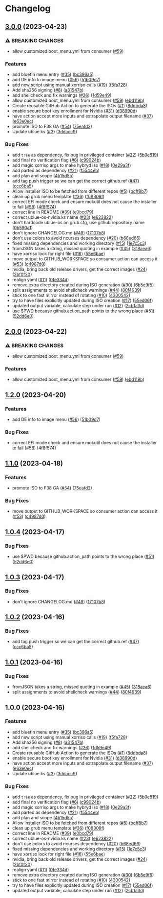 # Changelog

## [3.0.0](https://github.com/akdev1l/isogenerator/compare/v2.0.0...v3.0.0) (2023-04-23)


### ⚠ BREAKING CHANGES

* allow customized boot_menu.yml from consumer ([#59](https://github.com/akdev1l/isogenerator/issues/59))

### Features

* add bluefin menu entry ([#35](https://github.com/akdev1l/isogenerator/issues/35)) ([bc396a5](https://github.com/akdev1l/isogenerator/commit/bc396a530cc1f67559859052fb8319baceb218e1))
* add DE info to image menu ([#56](https://github.com/akdev1l/isogenerator/issues/56)) ([51b09d7](https://github.com/akdev1l/isogenerator/commit/51b09d7e6a0d6373261c4b16fc8a43f6db886e5f))
* add new script using manual xorriso calls ([#19](https://github.com/akdev1l/isogenerator/issues/19)) ([f5fa728](https://github.com/akdev1l/isogenerator/commit/f5fa72837cf9e63a2d08ff6335cadb7e91705ab2))
* Add sha256 signing ([#8](https://github.com/akdev1l/isogenerator/issues/8)) ([a31547b](https://github.com/akdev1l/isogenerator/commit/a31547b828bd94741f7f0ae089ed6bb10178edce))
* add shellcheck and fix warnings ([#26](https://github.com/akdev1l/isogenerator/issues/26)) ([1d59e49](https://github.com/akdev1l/isogenerator/commit/1d59e494a082bc7b5871a0c4b66026d05ccd9cc7))
* allow customized boot_menu.yml from consumer ([#59](https://github.com/akdev1l/isogenerator/issues/59)) ([ebd119b](https://github.com/akdev1l/isogenerator/commit/ebd119bb757839e869368f92064ba29436fd0ff7))
* Create reusable GitHub Action to generate the ISOs ([#1](https://github.com/akdev1l/isogenerator/issues/1)) ([8ddbda8](https://github.com/akdev1l/isogenerator/commit/8ddbda823a84ff20dcc1958fb06a623715d0cec4))
* enable secure boot key enrollment for Nvidia ([#31](https://github.com/akdev1l/isogenerator/issues/31)) ([d38990d](https://github.com/akdev1l/isogenerator/commit/d38990d9ce00185a038c5f5bcf9a95afaa6aca31))
* have action accept more inputs and extrapolate output filename ([#37](https://github.com/akdev1l/isogenerator/issues/37)) ([e63e0ec](https://github.com/akdev1l/isogenerator/commit/e63e0ec72ae41cb0c7cc25321abbb777d86b9bd6))
* promote ISO to F38 GA ([#54](https://github.com/akdev1l/isogenerator/issues/54)) ([75eafd2](https://github.com/akdev1l/isogenerator/commit/75eafd26e6ed13fe18f1547e00df34277b88007e))
* Update ublue.ks ([#3](https://github.com/akdev1l/isogenerator/issues/3)) ([3ddacc9](https://github.com/akdev1l/isogenerator/commit/3ddacc9a9658ace083f7fe1bde0802f26aa066ca))


### Bug Fixes

* add `tree` as dependency, fix bug in privileged container ([#22](https://github.com/akdev1l/isogenerator/issues/22)) ([5b0e519](https://github.com/akdev1l/isogenerator/commit/5b0e519d8fb73cc8d2ec4ef3dde806633c2882fd))
* add final no verification flag ([#6](https://github.com/akdev1l/isogenerator/issues/6)) ([c99024b](https://github.com/akdev1l/isogenerator/commit/c99024be4bf3423f9f310de13dbf0c8a7aaa10c7))
* add magic xorriso args to make hybryd iso ([#18](https://github.com/akdev1l/isogenerator/issues/18)) ([0e29a3f](https://github.com/akdev1l/isogenerator/commit/0e29a3f0d43134b495e779166277c9f9a593390e))
* add parted as dependency ([#21](https://github.com/akdev1l/isogenerator/issues/21)) ([f5544eb](https://github.com/akdev1l/isogenerator/commit/f5544eb778f05255d6391c6f0433396af10fb5e6))
* add plan and scope ([4b15d5b](https://github.com/akdev1l/isogenerator/commit/4b15d5b75cf04ab279f54997fb99151f1a4ed845))
* add tag push trigger so we can get the correct github.ref ([#47](https://github.com/akdev1l/isogenerator/issues/47)) ([ccc6ba5](https://github.com/akdev1l/isogenerator/commit/ccc6ba5255590feadd3db6031189f2817017f12d))
* Allow installer ISO to be fetched from different repos ([#5](https://github.com/akdev1l/isogenerator/issues/5)) ([bcff8b7](https://github.com/akdev1l/isogenerator/commit/bcff8b7a5764568240d794f7d5b75cdac7f751f2))
* clean up grub menu template ([#36](https://github.com/akdev1l/isogenerator/issues/36)) ([f08309f](https://github.com/akdev1l/isogenerator/commit/f08309f446fa66f9be25b03617982650244ff1d5))
* correct EFI mode check and ensure mokutil does not cause the installer to fail ([#58](https://github.com/akdev1l/isogenerator/issues/58)) ([4f8f574](https://github.com/akdev1l/isogenerator/commit/4f8f574de0573788756211c897c96d72166a6f6b))
* correct line in README ([#39](https://github.com/akdev1l/isogenerator/issues/39)) ([e0bcd79](https://github.com/akdev1l/isogenerator/commit/e0bcd7939546a22a9b26de49f30624ba90c74072))
* correct ublue-os-nvidia.ks name ([#23](https://github.com/akdev1l/isogenerator/issues/23)) ([e623822](https://github.com/akdev1l/isogenerator/commit/e623822645debd126d2f32a616cf50635425a4c6))
* don't hardcode ublue-os on grub.cfg, use github repository name ([0b590a1](https://github.com/akdev1l/isogenerator/commit/0b590a1ee3371857d67b71212e163d8ad74c85a2))
* don't ignore CHANGELOG.md ([#49](https://github.com/akdev1l/isogenerator/issues/49)) ([17107b8](https://github.com/akdev1l/isogenerator/commit/17107b852859cb0d04e9a178c54584e28fd7f24e))
* don't use colors to avoid ncurses dependency ([#20](https://github.com/akdev1l/isogenerator/issues/20)) ([b68ed66](https://github.com/akdev1l/isogenerator/commit/b68ed6604174f1be62dcaeb3f2e54d42a1f55366))
* fixed missing dependencies and working directory ([#15](https://github.com/akdev1l/isogenerator/issues/15)) ([1e7c5c3](https://github.com/akdev1l/isogenerator/commit/1e7c5c3f30e11af366de38dfcb99101d04eaa6fd))
* fromJSON takes a string, missed quoting in example ([#45](https://github.com/akdev1l/isogenerator/issues/45)) ([318aea6](https://github.com/akdev1l/isogenerator/commit/318aea6148f26bf5ce1c95de153d860b0edb8796))
* have xorriso look for right file ([#16](https://github.com/akdev1l/isogenerator/issues/16)) ([55e6bae](https://github.com/akdev1l/isogenerator/commit/55e6baef1f5d656631d6ea459bbd1651ca4237cc))
* move output to GITHUB_WORKSPACE so consumer action can access it ([#53](https://github.com/akdev1l/isogenerator/issues/53)) ([c4987d0](https://github.com/akdev1l/isogenerator/commit/c4987d0629f5ea9daa5d0e88adf2965383a745a9))
* nvidia, bring back old release drivers, get the correct images ([#24](https://github.com/akdev1l/isogenerator/issues/24)) ([2bf0f30](https://github.com/akdev1l/isogenerator/commit/2bf0f303dae349b4d7a8453abb51021625ab99d3))
* realign yaml ([#11](https://github.com/akdev1l/isogenerator/issues/11)) ([0fe334d](https://github.com/akdev1l/isogenerator/commit/0fe334d013b06686678bcd18c87d7d12ab2f64ae))
* remove extra directory created during ISO generation ([#30](https://github.com/akdev1l/isogenerator/issues/30)) ([6b5e9f5](https://github.com/akdev1l/isogenerator/commit/6b5e9f501fa1f48c175cee534e88b509f8f7f699))
* split assignments to avoid shellcheck warnings ([#44](https://github.com/akdev1l/isogenerator/issues/44)) ([80f4939](https://github.com/akdev1l/isogenerator/commit/80f493994cdb313b9d6f3e877f4435beff599f6a))
* stick to one fast mirror instead of rotating ([#10](https://github.com/akdev1l/isogenerator/issues/10)) ([4300542](https://github.com/akdev1l/isogenerator/commit/43005421dbbff53a287b9f925d1d8c40c8bff234))
* try to have files explicitly updated during ISO creation ([#17](https://github.com/akdev1l/isogenerator/issues/17)) ([55ed06f](https://github.com/akdev1l/isogenerator/commit/55ed06fcfad9fb61528e7c48f94a0eec8df6436e))
* updated output variable, calculate step under run ([#12](https://github.com/akdev1l/isogenerator/issues/12)) ([2cb1a3d](https://github.com/akdev1l/isogenerator/commit/2cb1a3dab335717a7bb407e321520f53db791edd))
* use $PWD because github.action_path points to the wrong place ([#51](https://github.com/akdev1l/isogenerator/issues/51)) ([52dd6e0](https://github.com/akdev1l/isogenerator/commit/52dd6e0ec62b90db887472f24a1e66d25ded1441))

## [2.0.0](https://github.com/ublue-os/isogenerator/compare/v1.2.0...v2.0.0) (2023-04-22)


### ⚠ BREAKING CHANGES

* allow customized boot_menu.yml from consumer ([#59](https://github.com/ublue-os/isogenerator/issues/59))

### Features

* allow customized boot_menu.yml from consumer ([#59](https://github.com/ublue-os/isogenerator/issues/59)) ([ebd119b](https://github.com/ublue-os/isogenerator/commit/ebd119bb757839e869368f92064ba29436fd0ff7))

## [1.2.0](https://github.com/ublue-os/isogenerator/compare/v1.1.0...v1.2.0) (2023-04-20)


### Features

* add DE info to image menu ([#56](https://github.com/ublue-os/isogenerator/issues/56)) ([51b09d7](https://github.com/ublue-os/isogenerator/commit/51b09d7e6a0d6373261c4b16fc8a43f6db886e5f))


### Bug Fixes

* correct EFI mode check and ensure mokutil does not cause the installer to fail ([#58](https://github.com/ublue-os/isogenerator/issues/58)) ([4f8f574](https://github.com/ublue-os/isogenerator/commit/4f8f574de0573788756211c897c96d72166a6f6b))

## [1.1.0](https://github.com/ublue-os/isogenerator/compare/v1.0.4...v1.1.0) (2023-04-18)


### Features

* promote ISO to F38 GA ([#54](https://github.com/ublue-os/isogenerator/issues/54)) ([75eafd2](https://github.com/ublue-os/isogenerator/commit/75eafd26e6ed13fe18f1547e00df34277b88007e))


### Bug Fixes

* move output to GITHUB_WORKSPACE so consumer action can access it ([#53](https://github.com/ublue-os/isogenerator/issues/53)) ([c4987d0](https://github.com/ublue-os/isogenerator/commit/c4987d0629f5ea9daa5d0e88adf2965383a745a9))

## [1.0.4](https://github.com/ublue-os/isogenerator/compare/v1.0.3...v1.0.4) (2023-04-17)


### Bug Fixes

* use $PWD because github.action_path points to the wrong place ([#51](https://github.com/ublue-os/isogenerator/issues/51)) ([52dd6e0](https://github.com/ublue-os/isogenerator/commit/52dd6e0ec62b90db887472f24a1e66d25ded1441))

## [1.0.3](https://github.com/ublue-os/isogenerator/compare/v1.0.2...v1.0.3) (2023-04-17)


### Bug Fixes

* don't ignore CHANGELOG.md ([#49](https://github.com/ublue-os/isogenerator/issues/49)) ([17107b8](https://github.com/ublue-os/isogenerator/commit/17107b852859cb0d04e9a178c54584e28fd7f24e))

## [1.0.2](https://github.com/ublue-os/isogenerator/compare/v1.0.1...v1.0.2) (2023-04-16)


### Bug Fixes

* add tag push trigger so we can get the correct github.ref ([#47](https://github.com/ublue-os/isogenerator/issues/47)) ([ccc6ba5](https://github.com/ublue-os/isogenerator/commit/ccc6ba5255590feadd3db6031189f2817017f12d))

## [1.0.1](https://github.com/ublue-os/isogenerator/compare/v1.0.0...v1.0.1) (2023-04-16)


### Bug Fixes

* fromJSON takes a string, missed quoting in example ([#45](https://github.com/ublue-os/isogenerator/issues/45)) ([318aea6](https://github.com/ublue-os/isogenerator/commit/318aea6148f26bf5ce1c95de153d860b0edb8796))
* split assignments to avoid shellcheck warnings ([#44](https://github.com/ublue-os/isogenerator/issues/44)) ([80f4939](https://github.com/ublue-os/isogenerator/commit/80f493994cdb313b9d6f3e877f4435beff599f6a))

## 1.0.0 (2023-04-16)


### Features

* add bluefin menu entry ([#35](https://github.com/ublue-os/isogenerator/issues/35)) ([bc396a5](https://github.com/ublue-os/isogenerator/commit/bc396a530cc1f67559859052fb8319baceb218e1))
* add new script using manual xorriso calls ([#19](https://github.com/ublue-os/isogenerator/issues/19)) ([f5fa728](https://github.com/ublue-os/isogenerator/commit/f5fa72837cf9e63a2d08ff6335cadb7e91705ab2))
* Add sha256 signing ([#8](https://github.com/ublue-os/isogenerator/issues/8)) ([a31547b](https://github.com/ublue-os/isogenerator/commit/a31547b828bd94741f7f0ae089ed6bb10178edce))
* add shellcheck and fix warnings ([#26](https://github.com/ublue-os/isogenerator/issues/26)) ([1d59e49](https://github.com/ublue-os/isogenerator/commit/1d59e494a082bc7b5871a0c4b66026d05ccd9cc7))
* Create reusable GitHub Action to generate the ISOs ([#1](https://github.com/ublue-os/isogenerator/issues/1)) ([8ddbda8](https://github.com/ublue-os/isogenerator/commit/8ddbda823a84ff20dcc1958fb06a623715d0cec4))
* enable secure boot key enrollment for Nvidia ([#31](https://github.com/ublue-os/isogenerator/issues/31)) ([d38990d](https://github.com/ublue-os/isogenerator/commit/d38990d9ce00185a038c5f5bcf9a95afaa6aca31))
* have action accept more inputs and extrapolate output filename ([#37](https://github.com/ublue-os/isogenerator/issues/37)) ([e63e0ec](https://github.com/ublue-os/isogenerator/commit/e63e0ec72ae41cb0c7cc25321abbb777d86b9bd6))
* Update ublue.ks ([#3](https://github.com/ublue-os/isogenerator/issues/3)) ([3ddacc9](https://github.com/ublue-os/isogenerator/commit/3ddacc9a9658ace083f7fe1bde0802f26aa066ca))


### Bug Fixes

* add `tree` as dependency, fix bug in privileged container ([#22](https://github.com/ublue-os/isogenerator/issues/22)) ([5b0e519](https://github.com/ublue-os/isogenerator/commit/5b0e519d8fb73cc8d2ec4ef3dde806633c2882fd))
* add final no verification flag ([#6](https://github.com/ublue-os/isogenerator/issues/6)) ([c99024b](https://github.com/ublue-os/isogenerator/commit/c99024be4bf3423f9f310de13dbf0c8a7aaa10c7))
* add magic xorriso args to make hybryd iso ([#18](https://github.com/ublue-os/isogenerator/issues/18)) ([0e29a3f](https://github.com/ublue-os/isogenerator/commit/0e29a3f0d43134b495e779166277c9f9a593390e))
* add parted as dependency ([#21](https://github.com/ublue-os/isogenerator/issues/21)) ([f5544eb](https://github.com/ublue-os/isogenerator/commit/f5544eb778f05255d6391c6f0433396af10fb5e6))
* add plan and scope ([4b15d5b](https://github.com/ublue-os/isogenerator/commit/4b15d5b75cf04ab279f54997fb99151f1a4ed845))
* Allow installer ISO to be fetched from different repos ([#5](https://github.com/ublue-os/isogenerator/issues/5)) ([bcff8b7](https://github.com/ublue-os/isogenerator/commit/bcff8b7a5764568240d794f7d5b75cdac7f751f2))
* clean up grub menu template ([#36](https://github.com/ublue-os/isogenerator/issues/36)) ([f08309f](https://github.com/ublue-os/isogenerator/commit/f08309f446fa66f9be25b03617982650244ff1d5))
* correct line in README ([#39](https://github.com/ublue-os/isogenerator/issues/39)) ([e0bcd79](https://github.com/ublue-os/isogenerator/commit/e0bcd7939546a22a9b26de49f30624ba90c74072))
* correct ublue-os-nvidia.ks name ([#23](https://github.com/ublue-os/isogenerator/issues/23)) ([e623822](https://github.com/ublue-os/isogenerator/commit/e623822645debd126d2f32a616cf50635425a4c6))
* don't use colors to avoid ncurses dependency ([#20](https://github.com/ublue-os/isogenerator/issues/20)) ([b68ed66](https://github.com/ublue-os/isogenerator/commit/b68ed6604174f1be62dcaeb3f2e54d42a1f55366))
* fixed missing dependencies and working directory ([#15](https://github.com/ublue-os/isogenerator/issues/15)) ([1e7c5c3](https://github.com/ublue-os/isogenerator/commit/1e7c5c3f30e11af366de38dfcb99101d04eaa6fd))
* have xorriso look for right file ([#16](https://github.com/ublue-os/isogenerator/issues/16)) ([55e6bae](https://github.com/ublue-os/isogenerator/commit/55e6baef1f5d656631d6ea459bbd1651ca4237cc))
* nvidia, bring back old release drivers, get the correct images ([#24](https://github.com/ublue-os/isogenerator/issues/24)) ([2bf0f30](https://github.com/ublue-os/isogenerator/commit/2bf0f303dae349b4d7a8453abb51021625ab99d3))
* realign yaml ([#11](https://github.com/ublue-os/isogenerator/issues/11)) ([0fe334d](https://github.com/ublue-os/isogenerator/commit/0fe334d013b06686678bcd18c87d7d12ab2f64ae))
* remove extra directory created during ISO generation ([#30](https://github.com/ublue-os/isogenerator/issues/30)) ([6b5e9f5](https://github.com/ublue-os/isogenerator/commit/6b5e9f501fa1f48c175cee534e88b509f8f7f699))
* stick to one fast mirror instead of rotating ([#10](https://github.com/ublue-os/isogenerator/issues/10)) ([4300542](https://github.com/ublue-os/isogenerator/commit/43005421dbbff53a287b9f925d1d8c40c8bff234))
* try to have files explicitly updated during ISO creation ([#17](https://github.com/ublue-os/isogenerator/issues/17)) ([55ed06f](https://github.com/ublue-os/isogenerator/commit/55ed06fcfad9fb61528e7c48f94a0eec8df6436e))
* updated output variable, calculate step under run ([#12](https://github.com/ublue-os/isogenerator/issues/12)) ([2cb1a3d](https://github.com/ublue-os/isogenerator/commit/2cb1a3dab335717a7bb407e321520f53db791edd))
